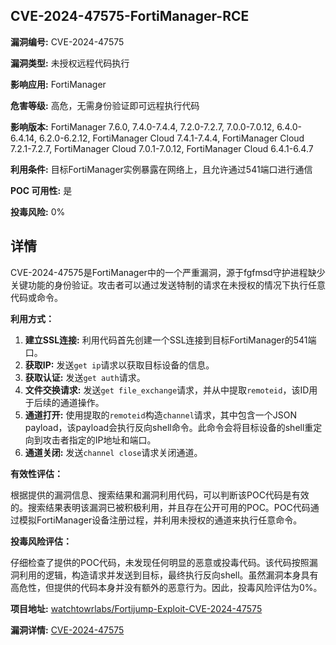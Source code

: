 ## CVE-2024-47575-FortiManager-RCE

**漏洞编号:** CVE-2024-47575

**漏洞类型:** 未授权远程代码执行

**影响应用:** FortiManager

**危害等级:** 高危，无需身份验证即可远程执行代码

**影响版本:** FortiManager 7.6.0, 7.4.0-7.4.4, 7.2.0-7.2.7, 7.0.0-7.0.12, 6.4.0-6.4.14, 6.2.0-6.2.12, FortiManager Cloud 7.4.1-7.4.4, FortiManager Cloud 7.2.1-7.2.7, FortiManager Cloud 7.0.1-7.0.12, FortiManager Cloud 6.4.1-6.4.7

**利用条件:** 目标FortiManager实例暴露在网络上，且允许通过541端口进行通信

**POC 可用性:** 是

**投毒风险:** 0%

## 详情

CVE-2024-47575是FortiManager中的一个严重漏洞，源于fgfmsd守护进程缺少关键功能的身份验证。攻击者可以通过发送特制的请求在未授权的情况下执行任意代码或命令。

**利用方式：**

1.  **建立SSL连接:** 利用代码首先创建一个SSL连接到目标FortiManager的541端口。
2.  **获取IP:** 发送`get ip`请求以获取目标设备的信息。
3.  **获取认证:** 发送`get auth`请求。
4.  **文件交换请求:** 发送`get file_exchange`请求，并从中提取`remoteid`，该ID用于后续的通道操作。
5.  **通道打开:**  使用提取的`remoteid`构造`channel`请求，其中包含一个JSON payload，该payload会执行反向shell命令。此命令会将目标设备的shell重定向到攻击者指定的IP地址和端口。
6.  **通道关闭:**  发送`channel close`请求关闭通道。

**有效性评估：**

根据提供的漏洞信息、搜索结果和漏洞利用代码，可以判断该POC代码是有效的。搜索结果表明该漏洞已被积极利用，并且存在公开可用的POC。POC代码通过模拟FortiManager设备注册过程，并利用未授权的通道来执行任意命令。

**投毒风险评估：**

仔细检查了提供的POC代码，未发现任何明显的恶意或投毒代码。该代码按照漏洞利用的逻辑，构造请求并发送到目标，最终执行反向shell。虽然漏洞本身具有高危性，但提供的代码本身并没有额外的恶意行为。因此，投毒风险评估为0%。

**项目地址:** [watchtowrlabs/Fortijump-Exploit-CVE-2024-47575](https://github.com/watchtowrlabs/Fortijump-Exploit-CVE-2024-47575)

**漏洞详情:** [CVE-2024-47575](https://nvd.nist.gov/vuln/detail/CVE-2024-47575)